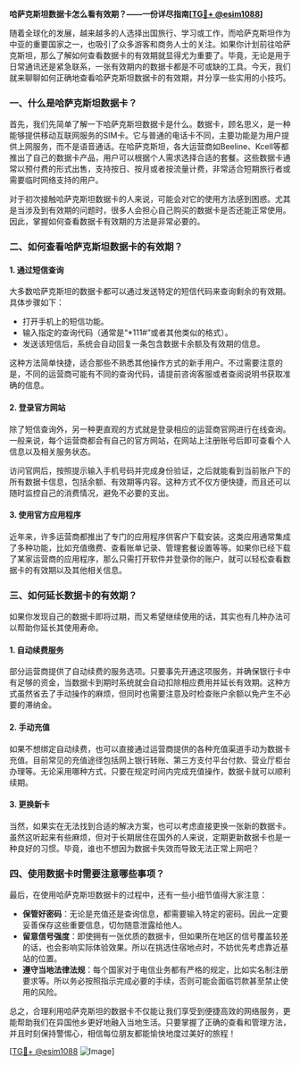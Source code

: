 **哈萨克斯坦数据卡怎么看有效期？——一份详尽指南[[TG💪+ @esim1088](https://t.me/s/esim1088)]**

随着全球化的发展，越来越多的人选择出国旅行、学习或工作，而哈萨克斯坦作为中亚的重要国家之一，也吸引了众多游客和商务人士的关注。如果你计划前往哈萨克斯坦，那么了解如何查看数据卡的有效期就显得尤为重要了。毕竟，无论是用于日常通讯还是紧急联系，一张有效期内的数据卡都是不可或缺的工具。今天，我们就来聊聊如何正确地查看哈萨克斯坦数据卡的有效期，并分享一些实用的小技巧。

### 一、什么是哈萨克斯坦数据卡？

首先，我们先简单了解一下哈萨克斯坦数据卡是什么。数据卡，顾名思义，是一种能够提供移动互联网服务的SIM卡。它与普通的电话卡不同，主要功能是为用户提供上网服务，而不是语音通话。在哈萨克斯坦，各大运营商如Beeline、Kcell等都推出了自己的数据卡产品，用户可以根据个人需求选择合适的套餐。这些数据卡通常以预付费的形式出售，支持按日、按月或者按流量计费，非常适合短期旅行者或需要临时网络支持的用户。

对于初次接触哈萨克斯坦数据卡的人来说，可能会对它的使用方法感到困惑。尤其是当涉及到有效期的问题时，很多人会担心自己购买的数据卡是否还能正常使用。因此，掌握如何查看数据卡有效期的方法是非常必要的。

### 二、如何查看哈萨克斯坦数据卡的有效期？

#### 1. 通过短信查询

大多数哈萨克斯坦的数据卡都可以通过发送特定的短信代码来查询剩余的有效期。具体步骤如下：

- 打开手机上的短信功能。
- 输入指定的查询代码（通常是“*111#”或者其他类似的格式）。
- 发送该短信后，系统会自动回复一条包含数据卡余额及有效期的信息。

这种方法简单快捷，适合那些不熟悉其他操作方式的新手用户。不过需要注意的是，不同的运营商可能有不同的查询代码，请提前咨询客服或者查阅说明书获取准确的信息。

#### 2. 登录官方网站

除了短信查询外，另一种更直观的方式就是登录相应的运营商官网进行在线查询。一般来说，每个运营商都会有自己的官方网站，在网站上注册账号后即可查看个人信息以及相关服务状态。

访问官网后，按照提示输入手机号码并完成身份验证，之后就能看到当前账户下的所有数据卡信息，包括余额、有效期等内容。这种方式不仅方便快捷，而且还可以随时监控自己的消费情况，避免不必要的支出。

#### 3. 使用官方应用程序

近年来，许多运营商都推出了专门的应用程序供客户下载安装。这类应用通常集成了多种功能，比如充值缴费、查看账单记录、管理套餐设置等等。如果你已经下载了某家运营商的应用程序，那么只需打开软件并登录你的账户，就可以轻松查看数据卡的有效期以及其他相关信息。

### 三、如何延长数据卡的有效期？

如果你发现自己的数据卡即将过期，而又希望继续使用的话，其实也有几种办法可以帮助你延长其使用寿命。

#### 1. 自动续费服务

部分运营商提供了自动续费的服务选项。只要事先开通这项服务，并确保银行卡中有足够的资金，当数据卡到期时系统就会自动扣除相应费用并延长有效期。这种方式虽然省去了手动操作的麻烦，但同时也需要注意及时检查账户余额以免产生不必要的滞纳金。

#### 2. 手动充值

如果不想绑定自动续费，也可以直接通过运营商提供的各种充值渠道手动为数据卡充值。目前常见的充值途径包括网上银行转账、第三方支付平台付款、营业厅柜台办理等。无论采用哪种方式，只要在规定时间内完成充值操作，数据卡就可以顺利续期。

#### 3. 更换新卡

当然，如果实在无法找到合适的解决方案，也可以考虑直接更换一张新的数据卡。虽然这听起来有些麻烦，但对于长期居住在国外的人来说，定期更新数据卡也是一种良好的习惯。毕竟，谁也不想因为数据卡失效而导致无法正常上网吧？

### 四、使用数据卡时需要注意哪些事项？

最后，在使用哈萨克斯坦数据卡的过程中，还有一些小细节值得大家注意：

- **保管好密码**：无论是充值还是查询信息，都需要输入特定的密码。因此一定要妥善保存这些重要信息，切勿随意泄露给他人。
- **留意信号强度**：即使拥有一张优质的数据卡，但如果所在地区的信号覆盖较差的话，也会影响实际体验效果。所以在挑选住宿地点时，不妨优先考虑靠近基站的位置。
- **遵守当地法律法规**：每个国家对于电信业务都有严格的规定，比如实名制注册要求等。所以务必按照指示完成必要的手续，否则可能会面临罚款甚至禁止使用的风险。

总之，合理利用哈萨克斯坦的数据卡不仅能让我们享受到便捷高效的网络服务，更能帮助我们在异国他乡更好地融入当地生活。只要掌握了正确的查看和管理方法，并且时刻保持警惕心，相信每位朋友都能愉快地度过美好的旅程！

[[TG💪+ @esim1088](https://t.me/s/esim1088) ![Image](https://i.postimg.cc/4NQfJmqS/Snipaste-2025-05-13-00-14-12.png)]